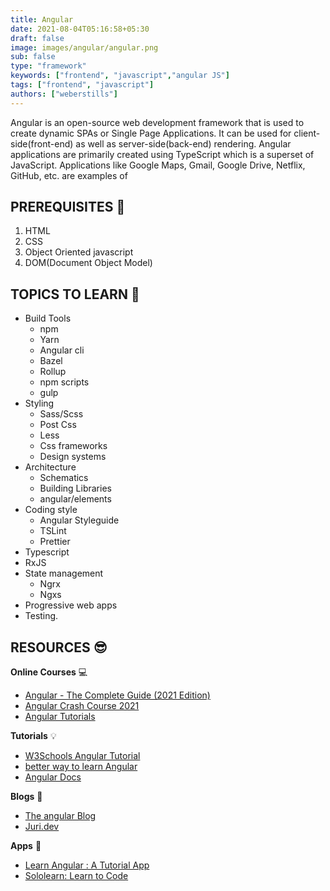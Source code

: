 ```yaml
---
title: Angular
date: 2021-08-04T05:16:58+05:30
draft: false
image: images/angular/angular.png
sub: false
type: "framework"
keywords: ["frontend", "javascript","angular JS"]
tags: ["frontend", "javascript"]
authors: ["weberstills"]
---
```


Angular is an open-source web development framework that is used to create dynamic SPAs or Single Page Applications. It can be used for client-side(front-end) as well as server-side(back-end) rendering. Angular applications are primarily created using TypeScript which is a superset of JavaScript. Applications like Google Maps, Gmail, Google Drive, Netflix, GitHub, etc. are examples of 

## PREREQUISITES 🧳 

1.	HTML
2.	CSS
3.	Object Oriented javascript
4.	DOM(Document Object Model)
  

## TOPICS TO LEARN 📖

- Build Tools
   - npm
   -	Yarn 
   -	Angular cli
   -	Bazel
   - Rollup
   -	npm scripts
   -	gulp
- Styling
   - Sass/Scss
   - Post Css
   - Less
   -	Css frameworks
   -	Design systems
- Architecture
   -	Schematics
   -	Building Libraries
   -	angular/elements
- Coding style
   -	Angular Styleguide
   -	TSLint
   -	Prettier
- Typescript
- RxJS
- State management
   -	Ngrx
   -	Ngxs
- Progressive web apps
- Testing.



## RESOURCES 😎 


**Online Courses** 💻

- [Angular - The Complete Guide (2021 Edition)](https://www.udemy.com/course/the-complete-guide-to-angular-2/)
- [Angular Crash Course 2021](https://www.youtube.com/watch?v=3dHNOWTI7H8)
- [Angular Tutorials](https://www.youtube.com/playlist?list=PL4cUxeGkcC9jqhk5RvBiEwHMKSUXPyng0)


**Tutorials** 💡

- [W3Schools Angular Tutorial](https://www.w3schools.com/angular/)
- [better way to learn Angular](https://thinkster.io/tutorials/learn-angular-2) 
- [Angular Docs](https://angular.io/docs)


**Blogs** 📝 

- [The angular Blog](https://blog.angular.io/?gi=5374ce854be)
- [Juri.dev](https://juristr.com/blog/)

**Apps** 📱

- [Learn Angular : A Tutorial App](https://play.google.com/store/apps/details?id=org.chloris.mobile.apps.tutorials&hl=en_IN)
- [Sololearn: Learn to Code](https://www.sololearn.com/home)